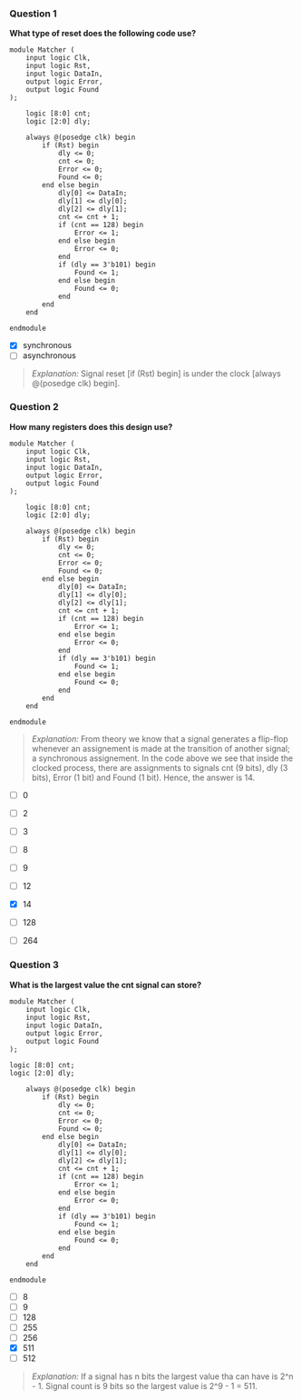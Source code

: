 ### Question 1
**What type of reset does the following code use?**
```
module Matcher (
    input logic Clk,
    input logic Rst,
    input logic DataIn,
    output logic Error,
    output logic Found
);

    logic [8:0] cnt;
    logic [2:0] dly;

    always @(posedge clk) begin
        if (Rst) begin
            dly <= 0;
            cnt <= 0;
            Error <= 0;
            Found <= 0;
        end else begin
            dly[0] <= DataIn;
            dly[1] <= dly[0];
            dly[2] <= dly[1];
            cnt <= cnt + 1;
            if (cnt == 128) begin
                Error <= 1;
            end else begin
                Error <= 0;
            end
            if (dly == 3'b101) begin
                Found <= 1;
            end else begin
                Found <= 0;
            end
        end
    end
    
endmodule
```

- [x] synchronous
- [ ] asynchronous

> *Explanation:* Signal reset [if (Rst) begin] is under the clock [always @(posedge clk) begin].

### Question 2
**How many registers does this design use?**
```
module Matcher (
    input logic Clk,
    input logic Rst,
    input logic DataIn,
    output logic Error,
    output logic Found
);

    logic [8:0] cnt;
    logic [2:0] dly;

    always @(posedge clk) begin
        if (Rst) begin
            dly <= 0;
            cnt <= 0;
            Error <= 0;
            Found <= 0;
        end else begin
            dly[0] <= DataIn;
            dly[1] <= dly[0];
            dly[2] <= dly[1];
            cnt <= cnt + 1;
            if (cnt == 128) begin
                Error <= 1;
            end else begin
                Error <= 0;
            end
            if (dly == 3'b101) begin
                Found <= 1;
            end else begin
                Found <= 0;
            end
        end
    end

endmodule
```

> *Explanation:* From theory we know that a signal generates a flip-flop whenever an assignement is made at the transition of another signal; a synchronous assignement. In the code above we see that inside the clocked process, there are assignments to signals cnt (9 bits), dly (3 bits), Error (1 bit) and Found (1 bit). Hence, the answer is 14. 

- [ ] 0
- [ ] 2
- [ ] 3
- [ ] 8
- [ ] 9
- [ ] 12
- [x] 14
- [ ] 128
- [ ] 264


### Question 3
**What is the largest value the cnt signal can store?**
```
module Matcher (
    input logic Clk,
    input logic Rst,
    input logic DataIn,
    output logic Error,
    output logic Found
);

logic [8:0] cnt;
logic [2:0] dly;

    always @(posedge clk) begin
        if (Rst) begin
            dly <= 0;
            cnt <= 0;
            Error <= 0;
            Found <= 0;
        end else begin
            dly[0] <= DataIn;
            dly[1] <= dly[0];
            dly[2] <= dly[1];
            cnt <= cnt + 1;
            if (cnt == 128) begin
                Error <= 1;
            end else begin
                Error <= 0;
            end
            if (dly == 3'b101) begin
                Found <= 1;
            end else begin
                Found <= 0;
            end
        end
    end
    
endmodule
```

- [ ] 8
- [ ] 9
- [ ] 128
- [ ] 255
- [ ] 256
- [x] 511
- [ ] 512

> *Explanation:* If a signal has n bits the largest value tha can have is 2^n - 1. Signal count is 9 bits so the largest value is 2^9 - 1 = 511.
